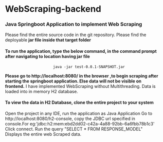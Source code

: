# WebScraping-backend
### Java Springboot Application to implement Web Scraping
Please find the entire source code in the git repository.
Please find the deployable **jar file inside that target folder**
#### To run the application, type the below command, in the command prompt after navigating to location having jar file
                          java -jar test-0.0.1-SNAPSHOT.jar
                          
 **Please go to http://localhost:8080/ in the browser ,to begin scraping after starting the springboot application. Else data will not be visible on frontend.**
I have implemented WebScraping without Multithreading. Data is loaded into in memory H2 database.
#### To view the data in H2 Database, clone the entire project to your system
Open the project in any IDE, run the application as Java Application
 Go to http://localhost:8080/h2-console, copy the JDBC url specified in console.For eg:'jdbc:h2:mem:ebd2dd02-c42a-4a88-92bb-6a6fbb78b1c3'
Click connect.
Run the query "SELECT * FROM RESPONSE_MODEL"
Displays the entire web Scraped data.

